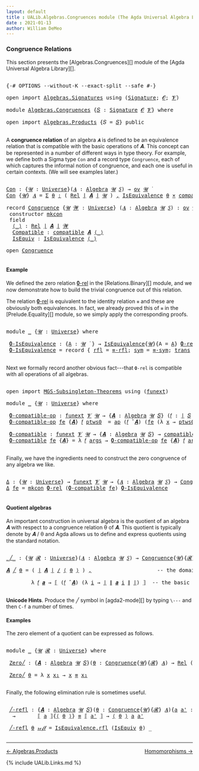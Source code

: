 ```yaml
---
layout: default
title : UALib.Algebras.Congruences module (The Agda Universal Algebra Library)
date : 2021-01-13
author: William DeMeo
---
```


### <a id="congruence-relations">Congruence Relations</a>

This section presents the [Algebras.Congruences][] module of the [Agda Universal Algebra Library][].

<pre class="Agda">

<a id="320" class="Symbol">{-#</a> <a id="324" class="Keyword">OPTIONS</a> <a id="332" class="Pragma">--without-K</a> <a id="344" class="Pragma">--exact-split</a> <a id="358" class="Pragma">--safe</a> <a id="365" class="Symbol">#-}</a>

<a id="370" class="Keyword">open</a> <a id="375" class="Keyword">import</a> <a id="382" href="Algebras.Signatures.html" class="Module">Algebras.Signatures</a> <a id="402" class="Keyword">using</a> <a id="408" class="Symbol">(</a><a id="409" href="Algebras.Signatures.html#1299" class="Function">Signature</a><a id="418" class="Symbol">;</a> <a id="420" href="Prelude.Preliminaries.html#5600" class="Generalizable">𝓞</a><a id="421" class="Symbol">;</a> <a id="423" href="Universes.html#262" class="Generalizable">𝓥</a><a id="424" class="Symbol">)</a>

<a id="427" class="Keyword">module</a> <a id="434" href="Algebras.Congruences.html" class="Module">Algebras.Congruences</a> <a id="455" class="Symbol">{</a><a id="456" href="Algebras.Congruences.html#456" class="Bound">𝑆</a> <a id="458" class="Symbol">:</a> <a id="460" href="Algebras.Signatures.html#1299" class="Function">Signature</a> <a id="470" href="Prelude.Preliminaries.html#5600" class="Generalizable">𝓞</a> <a id="472" href="Universes.html#262" class="Generalizable">𝓥</a><a id="473" class="Symbol">}</a> <a id="475" class="Keyword">where</a>

<a id="482" class="Keyword">open</a> <a id="487" class="Keyword">import</a> <a id="494" href="Algebras.Products.html" class="Module">Algebras.Products</a> <a id="512" class="Symbol">{</a><a id="513" class="Argument">𝑆</a> <a id="515" class="Symbol">=</a> <a id="517" href="Algebras.Congruences.html#456" class="Bound">𝑆</a><a id="518" class="Symbol">}</a> <a id="520" class="Keyword">public</a>

</pre>

A **congruence relation** of an algebra `𝑨` is defined to be an equivalence relation that is compatible with the basic operations of 𝑨.  This concept can be represented in a number of different ways in type theory.  For example, we define both a Sigma type `Con` and a record type `Congruence`, each of which captures the informal notion of congruence, and each one is useful in certain contexts. (We will see examples later.)

<pre class="Agda">

<a id="Con"></a><a id="982" href="Algebras.Congruences.html#982" class="Function">Con</a> <a id="986" class="Symbol">:</a> <a id="988" class="Symbol">{</a><a id="989" href="Algebras.Congruences.html#989" class="Bound">𝓤</a> <a id="991" class="Symbol">:</a> <a id="993" href="Universes.html#205" class="Function">Universe</a><a id="1001" class="Symbol">}(</a><a id="1003" href="Algebras.Congruences.html#1003" class="Bound">𝑨</a> <a id="1005" class="Symbol">:</a> <a id="1007" href="Algebras.Algebras.html#694" class="Function">Algebra</a> <a id="1015" href="Algebras.Congruences.html#989" class="Bound">𝓤</a> <a id="1017" href="Algebras.Congruences.html#456" class="Bound">𝑆</a><a id="1018" class="Symbol">)</a> <a id="1020" class="Symbol">→</a> <a id="1022" href="Algebras.Products.html#1918" class="Function">ov</a> <a id="1025" href="Algebras.Congruences.html#989" class="Bound">𝓤</a> <a id="1027" href="Universes.html#403" class="Function Operator">̇</a>
<a id="1029" href="Algebras.Congruences.html#982" class="Function">Con</a> <a id="1033" class="Symbol">{</a><a id="1034" href="Algebras.Congruences.html#1034" class="Bound">𝓤</a><a id="1035" class="Symbol">}</a> <a id="1037" href="Algebras.Congruences.html#1037" class="Bound">𝑨</a> <a id="1039" class="Symbol">=</a> <a id="1041" href="MGS-MLTT.html#3074" class="Function">Σ</a> <a id="1043" href="Algebras.Congruences.html#1043" class="Bound">θ</a> <a id="1045" href="MGS-MLTT.html#3074" class="Function">꞉</a> <a id="1047" class="Symbol">(</a> <a id="1049" href="Relations.Discrete.html#7033" class="Function">Rel</a> <a id="1053" href="Prelude.Preliminaries.html#13569" class="Function Operator">∣</a> <a id="1055" href="Algebras.Congruences.html#1037" class="Bound">𝑨</a> <a id="1057" href="Prelude.Preliminaries.html#13569" class="Function Operator">∣</a> <a id="1059" href="Algebras.Congruences.html#1034" class="Bound">𝓤</a> <a id="1061" class="Symbol">)</a> <a id="1063" href="MGS-MLTT.html#3074" class="Function">,</a> <a id="1065" href="Relations.Quotients.html#1918" class="Record">IsEquivalence</a> <a id="1079" href="Algebras.Congruences.html#1043" class="Bound">θ</a> <a id="1081" href="MGS-MLTT.html#3515" class="Function Operator">×</a> <a id="1083" href="Algebras.Algebras.html#5907" class="Function">compatible</a> <a id="1094" href="Algebras.Congruences.html#1037" class="Bound">𝑨</a> <a id="1096" href="Algebras.Congruences.html#1043" class="Bound">θ</a>

<a id="1099" class="Keyword">record</a> <a id="Congruence"></a><a id="1106" href="Algebras.Congruences.html#1106" class="Record">Congruence</a> <a id="1117" class="Symbol">{</a><a id="1118" href="Algebras.Congruences.html#1118" class="Bound">𝓤</a> <a id="1120" href="Algebras.Congruences.html#1120" class="Bound">𝓦</a> <a id="1122" class="Symbol">:</a> <a id="1124" href="Universes.html#205" class="Function">Universe</a><a id="1132" class="Symbol">}</a> <a id="1134" class="Symbol">(</a><a id="1135" href="Algebras.Congruences.html#1135" class="Bound">𝑨</a> <a id="1137" class="Symbol">:</a> <a id="1139" href="Algebras.Algebras.html#694" class="Function">Algebra</a> <a id="1147" href="Algebras.Congruences.html#1118" class="Bound">𝓤</a> <a id="1149" href="Algebras.Congruences.html#456" class="Bound">𝑆</a><a id="1150" class="Symbol">)</a> <a id="1152" class="Symbol">:</a> <a id="1154" href="Algebras.Products.html#1918" class="Function">ov</a> <a id="1157" href="Algebras.Congruences.html#1120" class="Bound">𝓦</a> <a id="1159" href="Agda.Primitive.html#636" class="Function Operator">⊔</a> <a id="1161" href="Algebras.Congruences.html#1118" class="Bound">𝓤</a> <a id="1163" href="Universes.html#403" class="Function Operator">̇</a>  <a id="1166" class="Keyword">where</a>
 <a id="1173" class="Keyword">constructor</a> <a id="mkcon"></a><a id="1185" href="Algebras.Congruences.html#1185" class="InductiveConstructor">mkcon</a>
 <a id="1192" class="Keyword">field</a>
  <a id="Congruence.⟨_⟩"></a><a id="1200" href="Algebras.Congruences.html#1200" class="Field Operator">⟨_⟩</a> <a id="1204" class="Symbol">:</a> <a id="1206" href="Relations.Discrete.html#7033" class="Function">Rel</a> <a id="1210" href="Prelude.Preliminaries.html#13569" class="Function Operator">∣</a> <a id="1212" href="Algebras.Congruences.html#1135" class="Bound">𝑨</a> <a id="1214" href="Prelude.Preliminaries.html#13569" class="Function Operator">∣</a> <a id="1216" href="Algebras.Congruences.html#1120" class="Bound">𝓦</a>
  <a id="Congruence.Compatible"></a><a id="1220" href="Algebras.Congruences.html#1220" class="Field">Compatible</a> <a id="1231" class="Symbol">:</a> <a id="1233" href="Algebras.Algebras.html#5907" class="Function">compatible</a> <a id="1244" href="Algebras.Congruences.html#1135" class="Bound">𝑨</a> <a id="1246" href="Algebras.Congruences.html#1200" class="Field Operator">⟨_⟩</a>
  <a id="Congruence.IsEquiv"></a><a id="1252" href="Algebras.Congruences.html#1252" class="Field">IsEquiv</a> <a id="1260" class="Symbol">:</a> <a id="1262" href="Relations.Quotients.html#1918" class="Record">IsEquivalence</a> <a id="1276" href="Algebras.Congruences.html#1200" class="Field Operator">⟨_⟩</a>

<a id="1281" class="Keyword">open</a> <a id="1286" href="Algebras.Congruences.html#1106" class="Module">Congruence</a>

</pre>



#### <a id="example">Example</a>

We defined the zero relation <a href="https://ualib.gitlab.io/Relations.Binary.html#1993">𝟎-rel</a> in the [Relations.Binary][] module, and we now demonstrate how to build the trivial congruence out of this relation.

The relation <a href="https://ualib.gitlab.io/Relations.Binary.html#1993">𝟎-rel</a> is equivalent to the identity relation `≡` and these are obviously both equivalences. In fact, we already proved this of `≡` in the [Prelude.Equality][] module, so we simply apply the corresponding proofs.

<pre class="Agda">

<a id="1869" class="Keyword">module</a> <a id="1876" href="Algebras.Congruences.html#1876" class="Module">_</a> <a id="1878" class="Symbol">{</a><a id="1879" href="Algebras.Congruences.html#1879" class="Bound">𝓤</a> <a id="1881" class="Symbol">:</a> <a id="1883" href="Universes.html#205" class="Function">Universe</a><a id="1891" class="Symbol">}</a> <a id="1893" class="Keyword">where</a>

 <a id="1901" href="Algebras.Congruences.html#1901" class="Function">𝟎-IsEquivalence</a> <a id="1917" class="Symbol">:</a> <a id="1919" class="Symbol">{</a><a id="1920" href="Algebras.Congruences.html#1920" class="Bound">A</a> <a id="1922" class="Symbol">:</a> <a id="1924" href="Algebras.Congruences.html#1879" class="Bound">𝓤</a> <a id="1926" href="Universes.html#403" class="Function Operator">̇</a> <a id="1928" class="Symbol">}</a> <a id="1930" class="Symbol">→</a> <a id="1932" href="Relations.Quotients.html#1918" class="Record">IsEquivalence</a><a id="1945" class="Symbol">{</a><a id="1946" href="Algebras.Congruences.html#1879" class="Bound">𝓤</a><a id="1947" class="Symbol">}{</a><a id="1949" class="Argument">A</a> <a id="1951" class="Symbol">=</a> <a id="1953" href="Algebras.Congruences.html#1920" class="Bound">A</a><a id="1954" class="Symbol">}</a> <a id="1956" href="Relations.Discrete.html#7562" class="Function">𝟎-rel</a>
 <a id="1963" href="Algebras.Congruences.html#1901" class="Function">𝟎-IsEquivalence</a> <a id="1979" class="Symbol">=</a> <a id="1981" class="Keyword">record</a> <a id="1988" class="Symbol">{</a> <a id="1990" href="Relations.Quotients.html#1986" class="Field">rfl</a> <a id="1994" class="Symbol">=</a> <a id="1996" href="Prelude.Equality.html#1704" class="Function">≡-rfl</a><a id="2001" class="Symbol">;</a> <a id="2003" href="Relations.Quotients.html#2011" class="Field">sym</a> <a id="2007" class="Symbol">=</a> <a id="2009" href="Prelude.Equality.html#1746" class="Function">≡-sym</a><a id="2014" class="Symbol">;</a> <a id="2016" href="Relations.Quotients.html#2036" class="Field">trans</a> <a id="2022" class="Symbol">=</a> <a id="2024" href="Prelude.Equality.html#1805" class="Function">≡-trans</a> <a id="2032" class="Symbol">}</a>

</pre>

Next we formally record another obvious fact---that `𝟎-rel` is compatible with all operations of all algebras.

<pre class="Agda">

<a id="2173" class="Keyword">open</a> <a id="2178" class="Keyword">import</a> <a id="2185" href="MGS-Subsingleton-Theorems.html" class="Module">MGS-Subsingleton-Theorems</a> <a id="2211" class="Keyword">using</a> <a id="2217" class="Symbol">(</a><a id="2218" href="MGS-FunExt-from-Univalence.html#393" class="Function">funext</a><a id="2224" class="Symbol">)</a>

<a id="2227" class="Keyword">module</a> <a id="2234" href="Algebras.Congruences.html#2234" class="Module">_</a> <a id="2236" class="Symbol">{</a><a id="2237" href="Algebras.Congruences.html#2237" class="Bound">𝓤</a> <a id="2239" class="Symbol">:</a> <a id="2241" href="Universes.html#205" class="Function">Universe</a><a id="2249" class="Symbol">}</a> <a id="2251" class="Keyword">where</a>

 <a id="2259" href="Algebras.Congruences.html#2259" class="Function">𝟎-compatible-op</a> <a id="2275" class="Symbol">:</a> <a id="2277" href="MGS-FunExt-from-Univalence.html#393" class="Function">funext</a> <a id="2284" href="Algebras.Congruences.html#472" class="Bound">𝓥</a> <a id="2286" href="Algebras.Congruences.html#2237" class="Bound">𝓤</a> <a id="2288" class="Symbol">→</a> <a id="2290" class="Symbol">{</a><a id="2291" href="Algebras.Congruences.html#2291" class="Bound">𝑨</a> <a id="2293" class="Symbol">:</a> <a id="2295" href="Algebras.Algebras.html#694" class="Function">Algebra</a> <a id="2303" href="Algebras.Congruences.html#2237" class="Bound">𝓤</a> <a id="2305" href="Algebras.Congruences.html#456" class="Bound">𝑆</a><a id="2306" class="Symbol">}</a> <a id="2308" class="Symbol">(</a><a id="2309" href="Algebras.Congruences.html#2309" class="Bound">𝑓</a> <a id="2311" class="Symbol">:</a> <a id="2313" href="Prelude.Preliminaries.html#13569" class="Function Operator">∣</a> <a id="2315" href="Algebras.Congruences.html#456" class="Bound">𝑆</a> <a id="2317" href="Prelude.Preliminaries.html#13569" class="Function Operator">∣</a><a id="2318" class="Symbol">)</a> <a id="2320" class="Symbol">→</a> <a id="2322" href="Relations.Discrete.html#9374" class="Function">compatible-fun</a> <a id="2337" class="Symbol">(</a><a id="2338" href="Algebras.Congruences.html#2309" class="Bound">𝑓</a> <a id="2340" href="Algebras.Algebras.html#2997" class="Function Operator">̂</a> <a id="2342" href="Algebras.Congruences.html#2291" class="Bound">𝑨</a><a id="2343" class="Symbol">)</a> <a id="2345" href="Relations.Discrete.html#7562" class="Function">𝟎-rel</a>
 <a id="2352" href="Algebras.Congruences.html#2259" class="Function">𝟎-compatible-op</a> <a id="2368" href="Algebras.Congruences.html#2368" class="Bound">fe</a> <a id="2371" class="Symbol">{</a><a id="2372" href="Algebras.Congruences.html#2372" class="Bound">𝑨</a><a id="2373" class="Symbol">}</a> <a id="2375" href="Algebras.Congruences.html#2375" class="Bound">𝑓</a> <a id="2377" href="Algebras.Congruences.html#2377" class="Bound">ptws0</a>  <a id="2384" class="Symbol">=</a> <a id="2386" href="MGS-MLTT.html#6613" class="Function">ap</a> <a id="2389" class="Symbol">(</a><a id="2390" href="Algebras.Congruences.html#2375" class="Bound">𝑓</a> <a id="2392" href="Algebras.Algebras.html#2997" class="Function Operator">̂</a> <a id="2394" href="Algebras.Congruences.html#2372" class="Bound">𝑨</a><a id="2395" class="Symbol">)</a> <a id="2397" class="Symbol">(</a><a id="2398" href="Algebras.Congruences.html#2368" class="Bound">fe</a> <a id="2401" class="Symbol">(λ</a> <a id="2404" href="Algebras.Congruences.html#2404" class="Bound">x</a> <a id="2406" class="Symbol">→</a> <a id="2408" href="Algebras.Congruences.html#2377" class="Bound">ptws0</a> <a id="2414" href="Algebras.Congruences.html#2404" class="Bound">x</a><a id="2415" class="Symbol">))</a>

 <a id="2420" href="Algebras.Congruences.html#2420" class="Function">𝟎-compatible</a> <a id="2433" class="Symbol">:</a> <a id="2435" href="MGS-FunExt-from-Univalence.html#393" class="Function">funext</a> <a id="2442" href="Algebras.Congruences.html#472" class="Bound">𝓥</a> <a id="2444" href="Algebras.Congruences.html#2237" class="Bound">𝓤</a> <a id="2446" class="Symbol">→</a> <a id="2448" class="Symbol">{</a><a id="2449" href="Algebras.Congruences.html#2449" class="Bound">𝑨</a> <a id="2451" class="Symbol">:</a> <a id="2453" href="Algebras.Algebras.html#694" class="Function">Algebra</a> <a id="2461" href="Algebras.Congruences.html#2237" class="Bound">𝓤</a> <a id="2463" href="Algebras.Congruences.html#456" class="Bound">𝑆</a><a id="2464" class="Symbol">}</a> <a id="2466" class="Symbol">→</a> <a id="2468" href="Algebras.Algebras.html#5907" class="Function">compatible</a> <a id="2479" href="Algebras.Congruences.html#2449" class="Bound">𝑨</a> <a id="2481" href="Relations.Discrete.html#7562" class="Function">𝟎-rel</a>
 <a id="2488" href="Algebras.Congruences.html#2420" class="Function">𝟎-compatible</a> <a id="2501" href="Algebras.Congruences.html#2501" class="Bound">fe</a> <a id="2504" class="Symbol">{</a><a id="2505" href="Algebras.Congruences.html#2505" class="Bound">𝑨</a><a id="2506" class="Symbol">}</a> <a id="2508" class="Symbol">=</a> <a id="2510" class="Symbol">λ</a> <a id="2512" href="Algebras.Congruences.html#2512" class="Bound">𝑓</a> <a id="2514" href="Algebras.Congruences.html#2514" class="Bound">args</a> <a id="2519" class="Symbol">→</a> <a id="2521" href="Algebras.Congruences.html#2259" class="Function">𝟎-compatible-op</a> <a id="2537" href="Algebras.Congruences.html#2501" class="Bound">fe</a> <a id="2540" class="Symbol">{</a><a id="2541" href="Algebras.Congruences.html#2505" class="Bound">𝑨</a><a id="2542" class="Symbol">}</a> <a id="2544" href="Algebras.Congruences.html#2512" class="Bound">𝑓</a> <a id="2546" href="Algebras.Congruences.html#2514" class="Bound">args</a>

</pre>

Finally, we have the ingredients need to construct the zero congruence of any algebra we like.

<pre class="Agda">

<a id="Δ"></a><a id="2674" href="Algebras.Congruences.html#2674" class="Function">Δ</a> <a id="2676" class="Symbol">:</a> <a id="2678" class="Symbol">{</a><a id="2679" href="Algebras.Congruences.html#2679" class="Bound">𝓤</a> <a id="2681" class="Symbol">:</a> <a id="2683" href="Universes.html#205" class="Function">Universe</a><a id="2691" class="Symbol">}</a> <a id="2693" class="Symbol">→</a> <a id="2695" href="MGS-FunExt-from-Univalence.html#393" class="Function">funext</a> <a id="2702" href="Algebras.Congruences.html#472" class="Bound">𝓥</a> <a id="2704" href="Algebras.Congruences.html#2679" class="Bound">𝓤</a> <a id="2706" class="Symbol">→</a> <a id="2708" class="Symbol">{</a><a id="2709" href="Algebras.Congruences.html#2709" class="Bound">𝑨</a> <a id="2711" class="Symbol">:</a> <a id="2713" href="Algebras.Algebras.html#694" class="Function">Algebra</a> <a id="2721" href="Algebras.Congruences.html#2679" class="Bound">𝓤</a> <a id="2723" href="Algebras.Congruences.html#456" class="Bound">𝑆</a><a id="2724" class="Symbol">}</a> <a id="2726" class="Symbol">→</a> <a id="2728" href="Algebras.Congruences.html#1106" class="Record">Congruence</a> <a id="2739" href="Algebras.Congruences.html#2709" class="Bound">𝑨</a>
<a id="2741" href="Algebras.Congruences.html#2674" class="Function">Δ</a> <a id="2743" href="Algebras.Congruences.html#2743" class="Bound">fe</a> <a id="2746" class="Symbol">=</a> <a id="2748" href="Algebras.Congruences.html#1185" class="InductiveConstructor">mkcon</a> <a id="2754" href="Relations.Discrete.html#7562" class="Function">𝟎-rel</a> <a id="2760" class="Symbol">(</a><a id="2761" href="Algebras.Congruences.html#2420" class="Function">𝟎-compatible</a> <a id="2774" href="Algebras.Congruences.html#2743" class="Bound">fe</a><a id="2776" class="Symbol">)</a> <a id="2778" href="Algebras.Congruences.html#1901" class="Function">𝟎-IsEquivalence</a>

</pre>




#### <a id="quotient-algebras">Quotient algebras</a>

An important construction in universal algebra is the quotient of an algebra 𝑨 with respect to a congruence relation θ of 𝑨.  This quotient is typically denote by 𝑨 / θ and Agda allows us to define and express quotients using the standard notation.

<pre class="Agda">

<a id="_╱_"></a><a id="3128" href="Algebras.Congruences.html#3128" class="Function Operator">_╱_</a> <a id="3132" class="Symbol">:</a> <a id="3134" class="Symbol">{</a><a id="3135" href="Algebras.Congruences.html#3135" class="Bound">𝓤</a> <a id="3137" href="Algebras.Congruences.html#3137" class="Bound">𝓡</a> <a id="3139" class="Symbol">:</a> <a id="3141" href="Universes.html#205" class="Function">Universe</a><a id="3149" class="Symbol">}(</a><a id="3151" href="Algebras.Congruences.html#3151" class="Bound">𝑨</a> <a id="3153" class="Symbol">:</a> <a id="3155" href="Algebras.Algebras.html#694" class="Function">Algebra</a> <a id="3163" href="Algebras.Congruences.html#3135" class="Bound">𝓤</a> <a id="3165" href="Algebras.Congruences.html#456" class="Bound">𝑆</a><a id="3166" class="Symbol">)</a> <a id="3168" class="Symbol">→</a> <a id="3170" href="Algebras.Congruences.html#1106" class="Record">Congruence</a><a id="3180" class="Symbol">{</a><a id="3181" href="Algebras.Congruences.html#3135" class="Bound">𝓤</a><a id="3182" class="Symbol">}{</a><a id="3184" href="Algebras.Congruences.html#3137" class="Bound">𝓡</a><a id="3185" class="Symbol">}</a> <a id="3187" href="Algebras.Congruences.html#3151" class="Bound">𝑨</a> <a id="3189" class="Symbol">→</a> <a id="3191" href="Algebras.Algebras.html#694" class="Function">Algebra</a> <a id="3199" class="Symbol">(</a><a id="3200" href="Algebras.Congruences.html#3135" class="Bound">𝓤</a> <a id="3202" href="Agda.Primitive.html#636" class="Function Operator">⊔</a> <a id="3204" href="Algebras.Congruences.html#3137" class="Bound">𝓡</a> <a id="3206" href="Universes.html#181" class="Function Operator">⁺</a><a id="3207" class="Symbol">)</a> <a id="3209" href="Algebras.Congruences.html#456" class="Bound">𝑆</a>

<a id="3212" href="Algebras.Congruences.html#3212" class="Bound">𝑨</a> <a id="3214" href="Algebras.Congruences.html#3128" class="Function Operator">╱</a> <a id="3216" href="Algebras.Congruences.html#3216" class="Bound">θ</a> <a id="3218" class="Symbol">=</a> <a id="3220" class="Symbol">(</a> <a id="3222" href="Prelude.Preliminaries.html#13569" class="Function Operator">∣</a> <a id="3224" href="Algebras.Congruences.html#3212" class="Bound">𝑨</a> <a id="3226" href="Prelude.Preliminaries.html#13569" class="Function Operator">∣</a> <a id="3228" href="Relations.Quotients.html#3655" class="Function Operator">/</a> <a id="3230" href="Algebras.Congruences.html#1200" class="Field Operator">⟨</a> <a id="3232" href="Algebras.Congruences.html#3216" class="Bound">θ</a> <a id="3234" href="Algebras.Congruences.html#1200" class="Field Operator">⟩</a> <a id="3236" class="Symbol">)</a> <a id="3238" href="MGS-MLTT.html#2929" class="InductiveConstructor Operator">,</a>                     <a id="3260" class="Comment">-- the domain of the quotient algebra</a>

        <a id="3307" class="Symbol">λ</a> <a id="3309" href="Algebras.Congruences.html#3309" class="Bound">𝑓</a> <a id="3311" href="Algebras.Congruences.html#3311" class="Bound">𝒂</a> <a id="3313" class="Symbol">→</a> <a id="3315" href="Relations.Quotients.html#3867" class="Function Operator">⟦</a> <a id="3317" class="Symbol">(</a><a id="3318" href="Algebras.Congruences.html#3309" class="Bound">𝑓</a> <a id="3320" href="Algebras.Algebras.html#2997" class="Function Operator">̂</a> <a id="3322" href="Algebras.Congruences.html#3212" class="Bound">𝑨</a><a id="3323" class="Symbol">)</a> <a id="3325" class="Symbol">(λ</a> <a id="3328" href="Algebras.Congruences.html#3328" class="Bound">i</a> <a id="3330" class="Symbol">→</a> <a id="3332" href="Prelude.Preliminaries.html#13569" class="Function Operator">∣</a> <a id="3334" href="Prelude.Preliminaries.html#13647" class="Function Operator">∥</a> <a id="3336" href="Algebras.Congruences.html#3311" class="Bound">𝒂</a> <a id="3338" href="Algebras.Congruences.html#3328" class="Bound">i</a> <a id="3340" href="Prelude.Preliminaries.html#13647" class="Function Operator">∥</a> <a id="3342" href="Prelude.Preliminaries.html#13569" class="Function Operator">∣</a><a id="3343" class="Symbol">)</a> <a id="3345" href="Relations.Quotients.html#3867" class="Function Operator">⟧</a>  <a id="3348" class="Comment">-- the basic operations of the quotient algebra</a>

</pre>

**Unicode Hints**. Produce the ╱ symbol in [agda2-mode][] by typing `\---` and then `C-f` a number of times.

#### <a id="examples">Examples</a>

The zero element of a quotient can be expressed as follows.

<pre class="Agda">

<a id="3630" class="Keyword">module</a> <a id="3637" href="Algebras.Congruences.html#3637" class="Module">_</a> <a id="3639" class="Symbol">{</a><a id="3640" href="Algebras.Congruences.html#3640" class="Bound">𝓤</a> <a id="3642" href="Algebras.Congruences.html#3642" class="Bound">𝓡</a> <a id="3644" class="Symbol">:</a> <a id="3646" href="Universes.html#205" class="Function">Universe</a><a id="3654" class="Symbol">}</a> <a id="3656" class="Keyword">where</a>

 <a id="3664" href="Algebras.Congruences.html#3664" class="Function">Zero╱</a> <a id="3670" class="Symbol">:</a> <a id="3672" class="Symbol">{</a><a id="3673" href="Algebras.Congruences.html#3673" class="Bound">𝑨</a> <a id="3675" class="Symbol">:</a> <a id="3677" href="Algebras.Algebras.html#694" class="Function">Algebra</a> <a id="3685" href="Algebras.Congruences.html#3640" class="Bound">𝓤</a> <a id="3687" href="Algebras.Congruences.html#456" class="Bound">𝑆</a><a id="3688" class="Symbol">}(</a><a id="3690" href="Algebras.Congruences.html#3690" class="Bound">θ</a> <a id="3692" class="Symbol">:</a> <a id="3694" href="Algebras.Congruences.html#1106" class="Record">Congruence</a><a id="3704" class="Symbol">{</a><a id="3705" href="Algebras.Congruences.html#3640" class="Bound">𝓤</a><a id="3706" class="Symbol">}{</a><a id="3708" href="Algebras.Congruences.html#3642" class="Bound">𝓡</a><a id="3709" class="Symbol">}</a> <a id="3711" href="Algebras.Congruences.html#3673" class="Bound">𝑨</a><a id="3712" class="Symbol">)</a> <a id="3714" class="Symbol">→</a> <a id="3716" href="Relations.Discrete.html#7033" class="Function">Rel</a> <a id="3720" class="Symbol">(</a><a id="3721" href="Prelude.Preliminaries.html#13569" class="Function Operator">∣</a> <a id="3723" href="Algebras.Congruences.html#3673" class="Bound">𝑨</a> <a id="3725" href="Prelude.Preliminaries.html#13569" class="Function Operator">∣</a> <a id="3727" href="Relations.Quotients.html#3655" class="Function Operator">/</a> <a id="3729" href="Algebras.Congruences.html#1200" class="Field Operator">⟨</a> <a id="3731" href="Algebras.Congruences.html#3690" class="Bound">θ</a> <a id="3733" href="Algebras.Congruences.html#1200" class="Field Operator">⟩</a><a id="3734" class="Symbol">)(</a><a id="3736" href="Algebras.Congruences.html#3640" class="Bound">𝓤</a> <a id="3738" href="Agda.Primitive.html#636" class="Function Operator">⊔</a> <a id="3740" href="Algebras.Congruences.html#3642" class="Bound">𝓡</a> <a id="3742" href="Universes.html#181" class="Function Operator">⁺</a><a id="3743" class="Symbol">)</a>

 <a id="3747" href="Algebras.Congruences.html#3664" class="Function">Zero╱</a> <a id="3753" href="Algebras.Congruences.html#3753" class="Bound">θ</a> <a id="3755" class="Symbol">=</a> <a id="3757" class="Symbol">λ</a> <a id="3759" href="Algebras.Congruences.html#3759" class="Bound">x</a> <a id="3761" href="Algebras.Congruences.html#3761" class="Bound">x₁</a> <a id="3764" class="Symbol">→</a> <a id="3766" href="Algebras.Congruences.html#3759" class="Bound">x</a> <a id="3768" href="MGS-MLTT.html#4207" class="Datatype Operator">≡</a> <a id="3770" href="Algebras.Congruences.html#3761" class="Bound">x₁</a>

</pre>

Finally, the following elimination rule is sometimes useful.

<pre class="Agda">

 <a id="3863" href="Algebras.Congruences.html#3863" class="Function">╱-refl</a> <a id="3870" class="Symbol">:</a> <a id="3872" class="Symbol">{</a><a id="3873" href="Algebras.Congruences.html#3873" class="Bound">𝑨</a> <a id="3875" class="Symbol">:</a> <a id="3877" href="Algebras.Algebras.html#694" class="Function">Algebra</a> <a id="3885" href="Algebras.Congruences.html#3640" class="Bound">𝓤</a> <a id="3887" href="Algebras.Congruences.html#456" class="Bound">𝑆</a><a id="3888" class="Symbol">}(</a><a id="3890" href="Algebras.Congruences.html#3890" class="Bound">θ</a> <a id="3892" class="Symbol">:</a> <a id="3894" href="Algebras.Congruences.html#1106" class="Record">Congruence</a><a id="3904" class="Symbol">{</a><a id="3905" href="Algebras.Congruences.html#3640" class="Bound">𝓤</a><a id="3906" class="Symbol">}{</a><a id="3908" href="Algebras.Congruences.html#3642" class="Bound">𝓡</a><a id="3909" class="Symbol">}</a> <a id="3911" href="Algebras.Congruences.html#3873" class="Bound">𝑨</a><a id="3912" class="Symbol">){</a><a id="3914" href="Algebras.Congruences.html#3914" class="Bound">a</a> <a id="3916" href="Algebras.Congruences.html#3916" class="Bound">a&#39;</a> <a id="3919" class="Symbol">:</a> <a id="3921" href="Prelude.Preliminaries.html#13569" class="Function Operator">∣</a> <a id="3923" href="Algebras.Congruences.html#3873" class="Bound">𝑨</a> <a id="3925" href="Prelude.Preliminaries.html#13569" class="Function Operator">∣</a><a id="3926" class="Symbol">}</a>
  <a id="3930" class="Symbol">→</a>       <a id="3938" href="Relations.Quotients.html#3867" class="Function Operator">⟦</a> <a id="3940" href="Algebras.Congruences.html#3914" class="Bound">a</a> <a id="3942" href="Relations.Quotients.html#3867" class="Function Operator">⟧</a><a id="3943" class="Symbol">{</a><a id="3944" href="Algebras.Congruences.html#1200" class="Field Operator">⟨</a> <a id="3946" href="Algebras.Congruences.html#3890" class="Bound">θ</a> <a id="3948" href="Algebras.Congruences.html#1200" class="Field Operator">⟩</a><a id="3949" class="Symbol">}</a> <a id="3951" href="MGS-MLTT.html#4207" class="Datatype Operator">≡</a> <a id="3953" href="Relations.Quotients.html#3867" class="Function Operator">⟦</a> <a id="3955" href="Algebras.Congruences.html#3916" class="Bound">a&#39;</a> <a id="3958" href="Relations.Quotients.html#3867" class="Function Operator">⟧</a> <a id="3960" class="Symbol">→</a> <a id="3962" href="Algebras.Congruences.html#1200" class="Field Operator">⟨</a> <a id="3964" href="Algebras.Congruences.html#3890" class="Bound">θ</a> <a id="3966" href="Algebras.Congruences.html#1200" class="Field Operator">⟩</a> <a id="3968" href="Algebras.Congruences.html#3914" class="Bound">a</a> <a id="3970" href="Algebras.Congruences.html#3916" class="Bound">a&#39;</a>

 <a id="3975" href="Algebras.Congruences.html#3863" class="Function">╱-refl</a> <a id="3982" href="Algebras.Congruences.html#3982" class="Bound">θ</a> <a id="3984" href="MGS-MLTT.html#4221" class="InductiveConstructor">𝓇ℯ𝒻𝓁</a> <a id="3989" class="Symbol">=</a> <a id="3991" href="Relations.Quotients.html#1986" class="Field">IsEquivalence.rfl</a> <a id="4009" class="Symbol">(</a><a id="4010" href="Algebras.Congruences.html#1252" class="Field">IsEquiv</a> <a id="4018" href="Algebras.Congruences.html#3982" class="Bound">θ</a><a id="4019" class="Symbol">)</a> <a id="4021" class="Symbol">_</a>

</pre>

--------------------------------------

[← Algebras.Products](Algebras.Products.html)
<span style="float:right;">[Homomorphisms →](Homomorphisms.html)</span>

{% include UALib.Links.md %}
